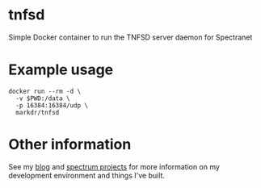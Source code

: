 # tnfsd
Simple Docker container to run the TNFSD server daemon for Spectranet

# Example usage

```
docker run --rm -d \
  -v $PWD:/data \
  -p 16384:16384/udp \
  markdr/tnfsd 
```

# Other information

See my [blog](https://markround.com/blog) and [spectrum projects](https://markround.com/spectrum) for more information on my development environment and things I've built.

